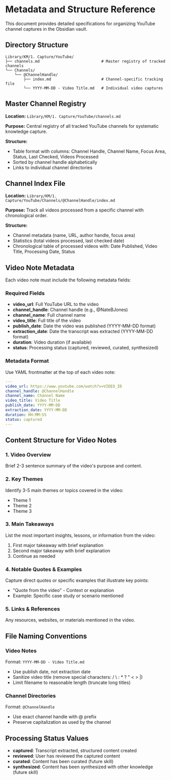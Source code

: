 # Metadata and Structure Reference

This document provides detailed specifications for organizing YouTube channel captures in the Obsidian vault.

## Directory Structure

```
Library/KM/1. Capture/YouTube/
├── channels.md                           # Master registry of tracked channels
└── Channels/
    └── @ChannelHandle/
        ├── index.md                      # Channel-specific tracking file
        └── YYYY-MM-DD - Video Title.md   # Individual video captures
```

## Master Channel Registry

**Location:** `Library/KM/1. Capture/YouTube/channels.md`

**Purpose:** Central registry of all tracked YouTube channels for systematic knowledge capture.

**Structure:**
- Table format with columns: Channel Handle, Channel Name, Focus Area, Status, Last Checked, Videos Processed
- Sorted by channel handle alphabetically
- Links to individual channel directories

## Channel Index File

**Location:** `Library/KM/1. Capture/YouTube/Channels/@ChannelHandle/index.md`

**Purpose:** Track all videos processed from a specific channel with chronological order.

**Structure:**
- Channel metadata (name, URL, author handle, focus area)
- Statistics (total videos processed, last checked date)
- Chronological table of processed videos with: Date Published, Video Title, Processing Date, Status

## Video Note Metadata

Each video note must include the following metadata fields:

### Required Fields

- **video_url**: Full YouTube URL to the video
- **channel_handle**: Channel handle (e.g., @NateBJones)
- **channel_name**: Full channel name
- **video_title**: Full title of the video
- **publish_date**: Date the video was published (YYYY-MM-DD format)
- **extraction_date**: Date the transcript was extracted (YYYY-MM-DD format)
- **duration**: Video duration (if available)
- **status**: Processing status (captured, reviewed, curated, synthesized)

### Metadata Format

Use YAML frontmatter at the top of each video note:

```yaml
---
video_url: https://www.youtube.com/watch?v=VIDEO_ID
channel_handle: @ChannelHandle
channel_name: Channel Name
video_title: Video Title
publish_date: YYYY-MM-DD
extraction_date: YYYY-MM-DD
duration: HH:MM:SS
status: captured
---
```

## Content Structure for Video Notes

### 1. Video Overview
Brief 2-3 sentence summary of the video's purpose and content.

### 2. Key Themes
Identify 3-5 main themes or topics covered in the video:
- Theme 1
- Theme 2
- Theme 3

### 3. Main Takeaways
List the most important insights, lessons, or information from the video:
1. First major takeaway with brief explanation
2. Second major takeaway with brief explanation
3. Continue as needed

### 4. Notable Quotes & Examples
Capture direct quotes or specific examples that illustrate key points:
- "Quote from the video" - Context or explanation
- Example: Specific case study or scenario mentioned

### 5. Links & References
Any resources, websites, or materials mentioned in the video.

## File Naming Conventions

### Video Notes
Format: `YYYY-MM-DD - Video Title.md`
- Use publish date, not extraction date
- Sanitize video title (remove special characters: / \ : * ? " < > |)
- Limit filename to reasonable length (truncate long titles)

### Channel Directories
Format: `@ChannelHandle`
- Use exact channel handle with @ prefix
- Preserve capitalization as used by the channel

## Processing Status Values

- **captured**: Transcript extracted, structured content created
- **reviewed**: User has reviewed the captured content
- **curated**: Content has been curated (future skill)
- **synthesized**: Content has been synthesized with other knowledge (future skill)
